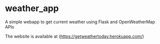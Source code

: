 # weather_app
A simple webapp to get current weather using Flask and OpenWeatherMap APIs

The website is available at (https://getweathertoday.herokuapp.com/)
